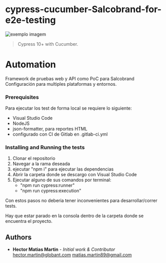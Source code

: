 # cypress-cucumber-Salcobrand-for-e2e-testing

<img src="https://media-exp1.licdn.com/dms/image/C4E0BAQF1dg2KtKFdPg/company-logo_200_200/0/1626295436859?e=2159024400&v=beta&t=Ib_T9PXXQxkHRKnj3Oe65EKuR6EAh01IgAA6IGvU0FY" alt="exemplo imagem">

> Cypress 10+ with Cucumber.

# Automation

Framework de pruebas web y API como PoC para Salcobrand
Configuración para multiples plataformas y entornos.              

### Prerequisites

Para ejecutar los test de forma local se requiere lo siguiente:

* Visual Studio Code
* NodeJS
* json-formatter, para reportes HTML
* configurado con CI de Gitlab en .gitlab-ci.yml

### Installing and Running the tests

1. Clonar el repositorio 
2. Navegar a la rama deseada
3. ejecutar "npm i" para ejecutar las dependencias
4. Abrir la carpeta donde se descargo con Visual Studio Code
6. Ejecutar alguno de sus comandos por terminal:
    - "npm run cypress:runner"
    - "npm run cypress:execution"

Con estos pasos no deberia tener inconvenientes para desarrollar/correr tests.




Hay que estar parado en la consola dentro de la carpeta donde se encuentra el proyecto.
              
## Authors

* **Hector Matias Martin** - *Initial work & Contributor*
hector.martin@globant.com
matias.martin89@gmail.com
